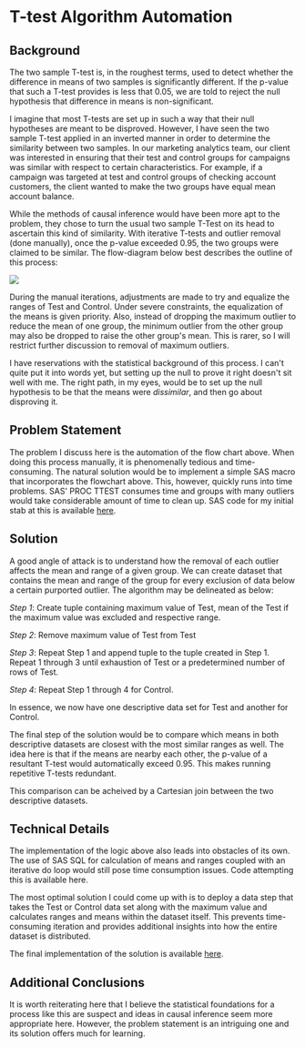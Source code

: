 # T-test Algorithm Automation

## Background
The two sample T-test is, in the roughest terms, used to detect whether the difference in means of two samples is significantly different. If the p-value that such a T-test provides is less that 0.05, we are told to reject the null hypothesis that difference in means is non-significant.

I imagine that most T-tests are set up in such a way that their null hypotheses are meant to be disproved. However, I have seen the two sample T-test applied in an inverted manner in order to determine the similarity between two samples. In our marketing analytics team, our client was interested in ensuring that their test and control groups for campaigns was similar with respect to certain characteristics. For example, if a campaign was targeted at test and control groups of checking account customers, the client wanted to make the two groups have equal mean account balance.  

While the methods of causal inference would have been more apt to the problem, they chose to turn the usual two sample T-Test on its head to ascertain this kind of similarity. With iterative T-tests and outlier removal (done manually), once the p-value exceeded 0.95, the two groups were claimed to be similar. The flow-diagram below best describes the outline of this process:

![](https://s11.postimg.org/nv187sk8j/T_Test_Flow_Chart.png)

During the manual iterations, adjustments are made to try and equalize the ranges of Test and Control. Under severe constraints, the equalization of the means is given priority. Also, instead of dropping the maximum outlier to reduce the mean of one group, the minimum outlier from the other group may also be dropped to raise the other group's mean. This is rarer, so I will restrict further discussion to removal of maximum outliers.

I have reservations with the statistical background of this process. I can't quite put it into words yet, but setting up the null to prove it right doesn't sit well with me. The right path, in my eyes, would be to set up the null hypothesis to be that the means were _dissimilar_, and then go about disproving it. 

## Problem Statement

The problem I discuss here is the automation of the flow chart above. When doing this process manually, it is phenomenally tedious and time-consuming. The natural solution would be to implement a simple SAS macro that incorporates the flowchart above. This, however, quickly runs into time problems. SAS' PROC TTEST consumes time and groups with many outliers would take considerable amount of time to clean up. SAS code for my initial stab at this is available [here](https://github.com/jstephenj14/T-Test-Algorithm-Automation/blob/master/T%20test%20Macro%20v1.sas).

## Solution

A good angle of attack is to understand how the removal of each outlier affects the mean and range of a given group. We can create dataset that contains the mean and range of the group for every exclusion of data below a certain purported outlier. The algorithm may be delineated as below:

_Step 1_: Create tuple containing maximum value of Test, mean of the Test if the maximum value was excluded and respective range. 

_Step 2_: Remove maximum value of Test from Test

_Step 3_: Repeat Step 1 and append tuple to the tuple created in Step 1. Repeat 1 through 3 until exhaustion of Test or a predetermined number of rows of Test.

_Step 4_: Repeat Step 1 through 4 for Control.

In essence, we now have one descriptive data set for Test and another for Control. 

The final step of the solution would be to compare which means in both descriptive datasets are closest with the most similar ranges as well. The idea here is that if the means are nearby each other, the p-value of a resultant T-test would automatically exceed 0.95. This makes running repetitive T-tests redundant.

This comparison can be acheived by a Cartesian join between the two descriptive datasets.

## Technical Details

The implementation of the logic above also leads into obstacles of its own. The use of SAS SQL for calculation of means and ranges coupled with an iterative do loop would still pose time consumption issues. Code attempting this is available here.

The most optimal solution I could come up with is to deploy a data step that takes the Test or Control data set along with the maximum value and calculates ranges and means within the dataset itself. This prevents time-consuming iteration and provides additional insights into how the entire dataset is distributed.

The final implementation of the solution is available [here](https://github.com/jstephenj14/T-Test-Algorithm-Automation/blob/master/T%20test%20Macro%20v3.sas).

## Additional Conclusions

It is worth reiterating here that I believe the statistical foundations for a process like this are suspect and ideas in causal inference seem more appropriate here. However, the problem statement is an intriguing one and its solution offers much for learning.


